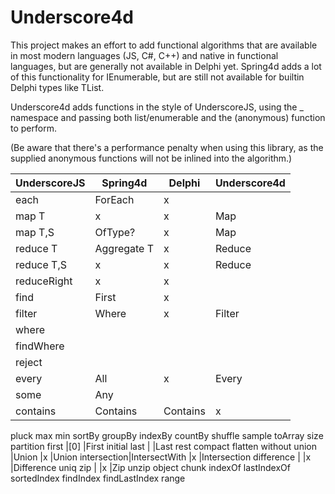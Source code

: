 # Underscore4d

This project makes an effort to add functional algorithms that are available in most modern languages (JS, C#, C++) and native in functional languages, but are generally not available in Delphi yet.
Spring4d adds a lot of this functionality for IEnumerable<T>, but are still not available for builtin Delphi types like TList<T>.

Underscore4d adds functions in the style of UnderscoreJS, using the _ namespace and passing both list/enumerable and the (anonymous) function to perform.

(Be aware that there's a performance penalty when using this library, as the supplied anonymous functions will not be inlined into the algorithm.)


UnderscoreJS |Spring4d      |Delphi       |Underscore4d
-------------|--------------|-------------|------------
each         |ForEach       |x            |
map T        |x             |x            |Map
map T,S      |OfType?       |x            |Map
reduce T     |Aggregate T   |x            |Reduce
reduce T,S   |x             |x            |Reduce
reduceRight  |x             |x            |
find         |First         |x            |
filter       |Where         |x            |Filter
where        |
findWhere    |
reject       |
every        |All           |x            |Every
some         |Any
contains     |Contains      |Contains     |x
pluck
max
min
sortBy
groupBy
indexBy
countBy
shuffle
sample
toArray
size
partition
first        |[0]           |First
initial
last         |              |Last
rest
compact
flatten
without
union       |Union          |x       |Union
intersection|IntersectWith  |x       |Intersection
difference  |               |x       |Difference
uniq
zip         |               |x       |Zip
unzip
object
chunk
indexOf
lastIndexOf
sortedIndex
findIndex
findLastIndex
range
